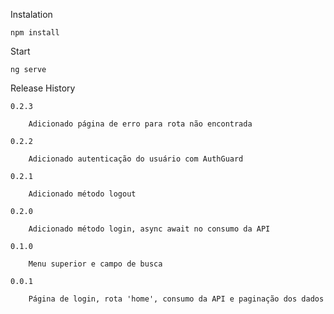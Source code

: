 Instalation

    npm install 


Start

    ng serve

Release History

    0.2.3

        Adicionado página de erro para rota não encontrada
    
    0.2.2

        Adicionado autenticação do usuário com AuthGuard
    
    0.2.1

        Adicionado método logout

    0.2.0

        Adicionado método login, async await no consumo da API

    0.1.0

        Menu superior e campo de busca  
          
    0.0.1

        Página de login, rota 'home', consumo da API e paginação dos dados
        


